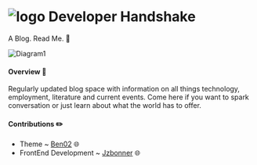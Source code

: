 # ![logo](https://github.com/Developer-Handshake/dev-handshake/blob/master/img-media/chip0.5x.png) Developer Handshake 
A Blog. Read Me. 📑

![Diagram1](http://www.wploka.com/wp-content/uploads/2017/12/wordpress-cms-blog.jpg)

#### Overview 📰
Regularly updated blog space with information on all things technology, employment, literature and current events. Come here if you want to spark conversation or just learn about what the world has to offer. 

#### Contributions ✏️
* Theme ~ [Ben02](https://github.com/Ben02/hexo-theme-Anatole) 🌐
* FrontEnd Development ~ [Jzbonner](https://github.com/Jzbonner) 🌐


